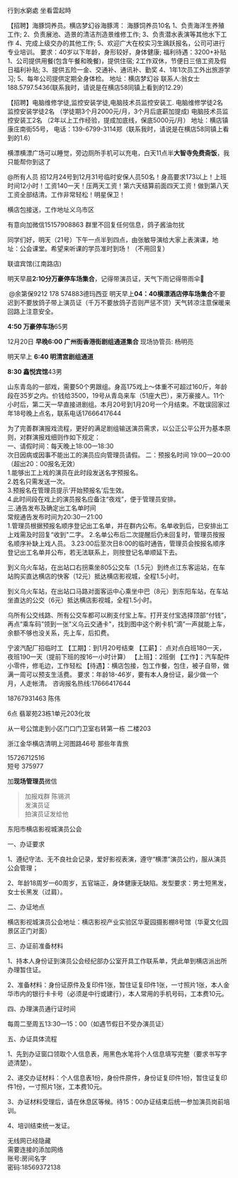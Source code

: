 

行到水窮處 坐看雲起時  

【招聘】海豚饲养员。横店梦幻谷海豚湾：
海豚饲养员10名
1、负责海洋生养殖工作;
2、负责展池、造景的清洁剂造景维修工作;
3、负责潜水表演等其他水下工作
4、完成上级交办的其他工作;
5、欢迎广大在校实习生踽跃报名，公司可进行专业培训。
要求：40岁以下年龄，身形较好，身体健康;
福利待遇：3200+补贴
1、公司提供用餐(包含午餐和晚餐)，提供住宿;
2工作双休，节便日三倍工资及假日福利补贴;
3、提供五险一金、交通补、通讯补、勤奖
4、1年1次员工外出旅游学习;
5、每年公司提供定期全身体检。
地址：横店梦幻谷
联系人:翁女士188.5797.5436(联系我时，请说是在横店58同镇上看到的12.29）

【招聘】电脑维修学徒,监控安装学徒,电脑技术员监控安装工.
电脑维修学徒2名
监控安装学徒2名
（学徒期3个月2000元/月，3个月后底薪加提成)
电脑技术员监控安装工2名
（2年以上工作经验，提成加底线，保底5000元/月）
地址：横店镇康庄南街55号，
电话：139-6799-3114郑（联系我时，请说是在横店58同镇上看到的1.6）  










横漂横漂广场可以睡觉，旁边厕所手机可以充电，白天11点半**大智寺免费斋饭**，我只能帮你到这了  




@所有人员
招12月24号到12月31号临时安保人员50名！身高要求173以上！上班时间12小时！工资140一天！压两天工资！第六天结算前面四天工资！做到第八天工资全部结清。工作非常轻松！明星保卫！

横店包接送，工作地址义乌市区

有意向加微信15157908863
群里不回复任何信息，鸽子酱油勿扰



同学们好，明天（21号）下午一点半到四点，由张敏导演给大家上表演课，地址：公会课堂。希望来听课的学员准时到场！（不用回复）

联谊宾馆(江南路店)  

明天早晨**2:10分万豪停车场集合**，记得带演员证，天气下雨记得带雨伞🌂 


 @余第保9212  178  574883德玛西亚 明天早上**04：40横漂酒店停车场集合**不要迟到不要放鸽子带上演员证（千万不要放鸽子否则严惩不贷）天气转凉注意保暖来回路上注意安全。

**4:50 万豪停车场**65男


12月20日 **早晚6:00**
**广州街香港街剧组通道集合** 现场协管员: 杨明亮    

明天早上 **6:40 明清宫剧组通道**  

**8:30 鑫悦宾馆**43男





山东青岛的一部戏，需要50个男跟组。身高175戏上～体重不可超过160斤，年龄段在35岁之内。价钱给3500，19号从青岛来车（51座大巴），来万豪接人。11个小时后，第二天一早直接进剧组。本月20号到1月20号一个月结束。不耽误回家过年18号晚上点名，联系电话17666417644



为了完善群演报戏流程，更好的满足剧组输送演员需求，以公正公平公开为基本原则，对群演报戏细则作如下规定：  
一、请假时间：每天晚上18:00一18:30  
次日因病或因事不能出工的演员应向管理员请假。
二：预报名时间 
19:00一20:00（超出20：00报名无效）  
1.能够出工上戏的演员在此时段发送名字预报名。  
2.姓名只需发送一次。  
3.预报名在管理员提示‘开始预报名’后生效。  
4.此时间段在戏上的演员报名应备注“夜戏”，便于管理员安排。  
三.通告发布及确定出工名单时间  
常规通告发布时间为20:30一21:00  
1.管理员根据预报名顺序登记出工名单，并在群内公布。名单收到后，已安排出工上戏需及时回复“收到"二字。
2.名单公布后二次提醒后仍未回复时，管理员按报名顺序补缺上戏人员。
3.23:00后至次日8:00的临时通告，管理员会按报名顺序登记出工名单并公布，若无法联系上，则按登记名单顺延下去。







到义乌火车站，在出站口右拐乘坐805公交车（1.5元）到终点江东客运站，在车站购买直达横店的快客（12元）抵达横店影视城，全程1.5小时。  

到义乌火车站，在出站口马路对面客运中心乘坐中巴（8元）到东阳车站，在车站坐直达的公交（6元）抵达横店影视城，全程1.5小时。  

乌所有公交线路、所有公交车都可以刷支付宝上车。打开支付宝选择顶部“付钱”，再点“乘车码”领到一张"义乌云交通卡"，找到图中这个刷卡机“滴”一声就能上车，余额不够也没关系，先上车，后扣费。


  


宁波汽配厂招临时工
【工期】：到1月20号结束
【工薪】： 点对点白班180一天，夜班190一天（提前下班的按16一小时计算）
【上班】：2班倒
【工作】：汽车配件小零件，修毛边，工作轻松
【待遇】：横店包接，包工作餐，包住，被子自带，做满一周可以预支生活费。
要求：年龄18-46岁，要有本人身份证，最少做一个月，人走帐清。
咨询报名热线:17666417644  







18767931463  陈伟  

6点 翡翠苑23栋1单元203化妆  

从一号公馆走到小区门口门卫室右转第一栋 二楼203   



浙江金华横店清明上河图路46号  那些年青旅    

15726712516      
短号 375977    

加**现场管理员**微信  
> 加报戏群  陈锡洪    
发演员证  
拍演员证发给他  



东阳市横店影视城演员公会

一、办证要求

1、遵纪守法、无不良社会记录，爱好影视表演，遵守“横漂”演员公约，服从演员公会管理；

2、年龄18周岁—60周岁，五官端正，身体健康无缺陷。发型要求：男士短黑发，女士长黑发（过肩）。

二、办证地点

横店影视城演员公会地址：横店影视产业实验区华夏园摄影棚8号馆（华夏文化园景区正门对面）

三、办证前准备材料

1、持本人身份证到演员公会经纪部办公室开具工作联系单，凭此单到横店派出所办理暂住证。

2、准备材料：身份证原件及复印件1张，暂住证复印件1张，一寸照片1张，本人金华市内的银行卡卡号（必须是中行或建行），本人常用的手机号码，工本费10元。

四、办理演员通行证时间

每周二至周五13:30—15：00（如遇节假日不受办演员证）

五、办证具体流程

1、先到办证窗口领取个人信息表，用黑色水笔将个人信息填写完整（要求书写字迹清楚）。

2、递交办证材料：个人信息表1份，身份件原件，身份证复印件1份，暂住证复印件1份，一寸照片1张，工本费10元。

3、办证材料受理后，请在休息区等候。待15：00办证结束后统一参加演员岗前培训。

4、培训结束统一发证。



无线网已经隐藏  
需要连接的添加网络  
账号:房间名字   
密码:18569372138  




